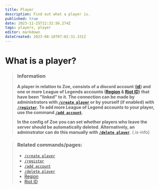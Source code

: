 ```yaml
---
title: Player
description: Find out what a player is.
published: true
date: 2023-11-25T12:32:56.274Z
tags: players, player
editor: markdown
dateCreated: 2023-08-18T07:02:31.331Z
---
```


# What is a player?

>### Information
>**A player in relation to Zoe, consists of a discord account ([id](https://support.discord.com/hc/en-us/articles/206346498-Where-can-I-find-my-User-Server-Message-ID-)) and one or more League of Legends accounts ([Region](/en/terms/region) & [Riot ID](/en/terms/riotid)) that have been "linked" to it. The connection can be made by administrators with [`/create player`](/en/commands/create/player) or by yourself (if enabled) with [`/register`](/en/commands/important/register).
To add more League of Legend accounts to your player, use the command [`/add account`](/en/commands/add/account).**
>
>**In the config of Zoe you can set whether players who leave the server should be automatically deleted. Alternatively, an adminstrator can do this manually with [`/delete player`](/en/commands/delete/player)**.
>{.is-info}

>### Related commands/pages:
>-   [`/create player`](/en/commands/create/player)
>-   [`/register`](/en/commands/important/register)
>-   [`/add account`](/en/commands/add/account)
>-   [`/delete player`](/en/commands/delete/player)
>-   [Region](/en/terms/region)
>-   [Riot ID](/en/terms/riotid)

<br>
